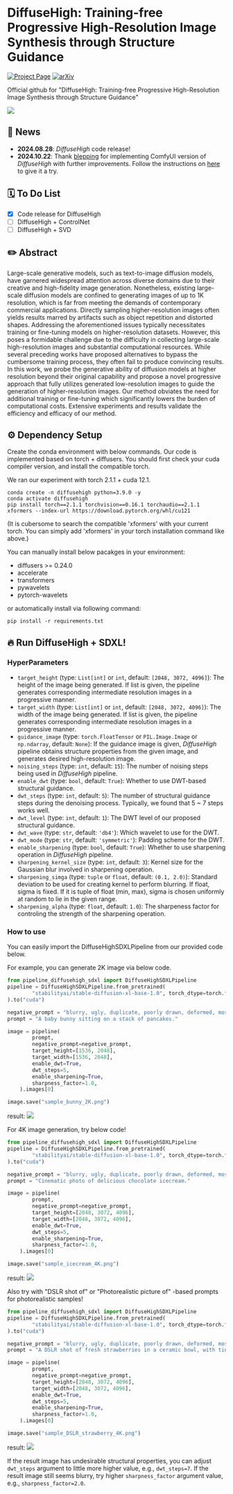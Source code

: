 # DiffuseHigh: Training-free Progressive High-Resolution Image Synthesis through Structure Guidance

[![Project Page](https://img.shields.io/badge/Project-Page-green.svg)](https://yhyun225.github.io/DiffuseHigh/)
[![arXiv](https://img.shields.io/badge/arXiv-2311.16973-b31b1b.svg)](https://arxiv.org/abs/2406.18459)

Official github for "DiffuseHigh: Training-free Progressive High-Resolution Image Synthesis through Structure Guidance"

<img src="figures/main_figure.jpg">

## 🚨 News
- **2024.08.28**: *DiffuseHigh* code release!
- **2024.10.22**: Thank [blepping](https://github.com/blepping) for implementing ComfyUI version of *DiffuseHigh* with further improvements. Follow the instructions on [here](https://github.com/blepping/comfyui_jankdiffusehigh) to give it a try.

## 🗓️ To Do List
- [x] Code release for DiffuseHigh
- [ ] DiffuseHigh + ControlNet
- [ ] DiffuseHigh + SVD

## ✏️ Abstract
Large-scale generative models, such as text-to-image diffusion models, have garnered widespread attention across diverse domains due to their creative and high-fidelity image generation. Nonetheless, existing large-scale diffusion models are confined to generating images of up to 1K resolution, which is far from meeting the demands of contemporary commercial applications. Directly sampling higher-resolution images often yields results marred by artifacts such as object repetition and distorted shapes. Addressing the aforementioned issues typically necessitates training or fine-tuning models on higher-resolution datasets. However, this poses a formidable challenge due to the difficulty in collecting large-scale high-resolution images and substantial computational resources. While several preceding works have proposed alternatives to bypass the cumbersome training process, they often fail to produce convincing results. In this work, we probe the generative ability of diffusion models at higher resolution beyond their original capability and propose a novel progressive approach that fully utilizes generated low-resolution images to guide the generation of higher-resolution images. Our method obviates the need for additional training or fine-tuning which significantly lowers the burden of computational costs. Extensive experiments and results validate the efficiency and efficacy of our method.

## ⚙️ Dependency Setup
Create the conda environment with below commands.
Our code is implemented based on torch + diffusers.
You should first check your cuda compiler version, and install the compatible torch.

We ran our experiment with torch 2.1.1 + cuda 12.1.

```Shell
conda create -n diffusehigh python=3.9.0 -y
conda activate diffusehigh
pip install torch==2.1.1 torchvision==0.16.1 torchaudio==2.1.1 xformers --index-url https://download.pytorch.org/whl/cu121
```
(It is cubersome to search the compatible 'xformers' with your current torch. You can simply add 'xformers' in your torch installation command like above.)

You can manually install below pacakges in your environment:

- diffusers >= 0.24.0
- accelerate
- transformers
- pywavelets
- pytorch-wavelets

or automatically install via following command:
```
pip install -r requirements.txt
```

## 🔥 Run DiffuseHigh + SDXL!
### HyperParameters
- `target_height` (type: `List[int]` or `int`, default: `[2048, 3072, 4096]`): The height of the image being generated. If list is given, the pipeline generates corresponding intermediate resolution images in a progressive manner.
- `target_width` (type: `List[int]` or `int`, default: `[2048, 3072, 4096]`): The width of the image being generated. If list is given, the pipeline generates corresponding intermediate resolution images in a progressive manner.
- `guidance_image` (type: `torch.FloatTensor` or `PIL.Image.Image` or `np.ndarray`, default: `None`): If the guidance image is given, *DiffuseHigh* pipeline obtains structure properties from the given image, and generates desired high-resolution image.
- `noising_steps` (type: `int`, default: `15`): The number of noising steps being used in *DiffuseHigh* pipeline.
- `enable_dwt` (type: `bool`, default: `True`): Whether to use DWT-based structural guidance.
- `dwt_steps` (type: `int`, default: `5`): The number of structural guidance steps during the denoising process. Typically, we found that 5 ~ 7 steps works well.
- `dwt_level` (type: `int`, default: `1`): The DWT level of our proposed structural guidance.
- `dwt_wave` (type: `str`, default: `'db4'`): Which wavelet to use for the DWT.
- `dwt_mode` (type: `str`, default: `'symmetric'`): Padding scheme for the DWT.
- `enable_sharpening` (type: `bool`, default: `True`): Whether to use sharpening operation in *DiffuseHigh* pipeline.
- `sharpening_kernel_size` (type: `int`, default: `3`): Kernel size for the Gaussian blur involved in sharpening operation.
- `sharpening_simga` (type: `tuple` or `float`, default: `(0.1, 2.0)`): Standard deviation to be used for creating kernel to perform blurring. If float, sigma is fixed. If it is tuple of float (min, max), sigma is chosen uniformly at random to lie in the given range.
- `sharpening_alpha` (type: `float`, default: `1.0`): The sharpeness factor for controling the strength of the sharpening operation.

### How to use
You can easily import the DiffuseHighSDXLPipeline from our provided code below.

For example, you can generate 2K image via below code.
```Python
from pipeline_diffusehigh_sdxl import DiffuseHighSDXLPipeline
pipeline = DiffuseHighSDXLPipeline.from_pretrained(
        "stabilityai/stable-diffusion-xl-base-1.0", torch_dtype=torch.float16,
).to("cuda")

negative_prompt = "blurry, ugly, duplicate, poorly drawn, deformed, mosaic"
prompt = "A baby bunny sitting on a stack of pancakes."

image = pipeline(
        prompt,
        negative_prompt=negative_prompt,
        target_height=[1536, 2048],
        target_width=[1536, 2048],
        enable_dwt=True,
        dwt_steps=5,
        enable_sharpening=True,
        sharpness_factor=1.0,
    ).images[0]

image.save("sample_bunny_2K.png")
```
result:
<img src="figures/sample_bunny_2K.png">


For 4K image generation, try below code!
```Python
from pipeline_diffusehigh_sdxl import DiffuseHighSDXLPipeline
pipeline = DiffuseHighSDXLPipeline.from_pretrained(
        "stabilityai/stable-diffusion-xl-base-1.0", torch_dtype=torch.float16,
).to("cuda")

negative_prompt = "blurry, ugly, duplicate, poorly drawn, deformed, mosaic"
prompt = "Cinematic photo of delicious chocolate icecream."

image = pipeline(
        prompt,
        negative_prompt=negative_prompt,
        target_height=[2048, 3072, 4096],
        target_width=[2048, 3072, 4096],
        enable_dwt=True,
        dwt_steps=5,
        enable_sharpening=True,
        sharpness_factor=1.0,
    ).images[0]

image.save("sample_icecream_4K.png")
```

result:
<img src="figures/sample_icecream_4K.png">

Also try with "DSLR shot of" or "Photorealistic picture of" -based prompts for photorealistic samples!
```Python
from pipeline_diffusehigh_sdxl import DiffuseHighSDXLPipeline
pipeline = DiffuseHighSDXLPipeline.from_pretrained(
        "stabilityai/stable-diffusion-xl-base-1.0", torch_dtype=torch.float16,
).to("cuda")

negative_prompt = "blurry, ugly, duplicate, poorly drawn, deformed, mosaic"
prompt = "A DSLR shot of fresh strawberries in a ceramic bowl, with tiny water droplets on the fruit, highly detailed, sharp focus, photo-realistic, 8K."

image = pipeline(
        prompt,
        negative_prompt=negative_prompt,
        target_height=[2048, 3072, 4096],
        target_width=[2048, 3072, 4096],
        enable_dwt=True,
        dwt_steps=5,
        enable_sharpening=True,
        sharpness_factor=1.0,
    ).images[0]

image.save("sample_DSLR_strawberry_4K.png")
```

result:
<img src="figures/sample_DSLR_strawberry_4K.png">

If the result image has undesirable structural properties, you can adjust `dwt_steps` argument to little more higher value, e.g., `dwt_steps=7`. If the result image still seems blurry, try higher `sharpness_factor` argument value, e.g., `sharpness_factor=2.0`.